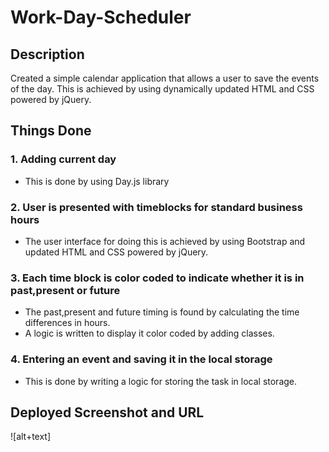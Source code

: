 # Work-Day-Scheduler

## Description

Created a simple calendar application that allows a user to save the events of the day. This is achieved by using dynamically updated HTML and CSS powered by jQuery.

## Things Done

### 1. Adding current day

- This is done by using Day.js library

### 2. User is presented with timeblocks for standard business hours

- The user interface for doing this is achieved by using Bootstrap and updated HTML and CSS powered by jQuery.

### 3. Each time block is color coded to indicate whether it is in past,present or future

- The past,present and future timing is found by calculating the time differences in hours.
- A logic is written to display it color coded by adding classes.

### 4. Entering an event and saving it in the local storage

- This is done by writing a logic for storing the task in local storage.

## Deployed Screenshot and URL

![alt+text]

##